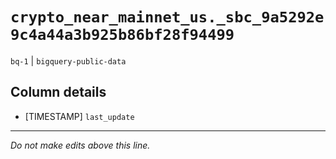 # `crypto_near_mainnet_us._sbc_9a5292e9c4a44a3b925b86bf28f94499`
`bq-1` | `bigquery-public-data`

## Column details
* [TIMESTAMP] `last_update`

-------------------------------------------------------------------------------
*Do not make edits above this line.*
